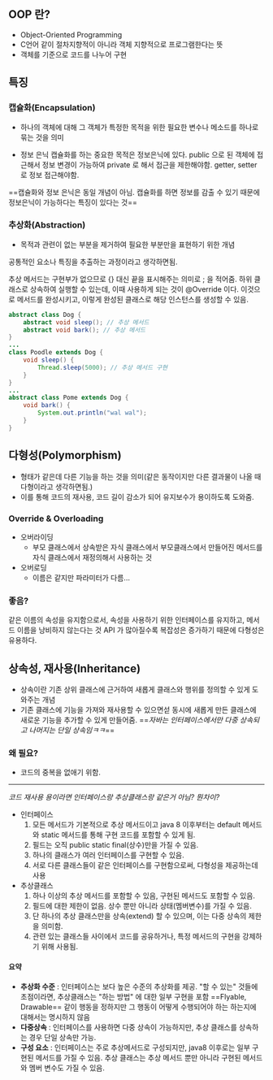 ## OOP 란?

* Object-Oriented Programming
* C언어 같이 절차지향적이 아니라 객체 지향적으로 프로그램한다는 뜻
* 객체를 기준으로 코드를 나누어 구현

## 특징

### 캡슐화(Encapsulation)

* 하나의 객체에 대해 그 객체가 특정한 목적을 위한 필요한 변수나 메소드를 하나로 묶는 것을 의미

* 정보 은닉
	캡슐화를 하는 중요한 목적은 정보은닉에 있다. public 으로 된 객체에 접근해서 정보 변경이 가능하여 private 로 해서 접근을 제한해야함.
	getter, setter 로 정보 접근해야함.

==캡슐화와 정보 은닉은 동일 개념이 아님. 캡슐화를 하면 정보를 감출 수 있기 때문에 정보은닉이 가능하다는 특징이 있다는 것==


### 추상화(Abstraction)
* 목적과 관련이 없는 부분을 제거하여 필요한 부분만을 표현하기 위한 개념

공통적인 요소나 특징을 추출하는 과정이라고 생각하면됨.

추상 메서드는 구현부가 없으므로 {} 대신 끝을 표시해주는 의미로 ; 을 적어줌.
하위 클래스로 상속하여 실행할 수 있는데, 이때 사용하게 되는 것이 @Override 이다. 이것으로 메서드를 완성시키고, 이렇게 완성된 클래스로 해당 인스턴스를 생성할 수 있음.

```java
abstract class Dog {
	abstract void sleep(); // 추상 메서드
	abstract void bark(); // 추상 메서드
}
...
class Poodle extends Dog {
	void sleep() {
		Thread.sleep(5000); // 추상 메서드 구현 
	}
}
...
abstract class Pome extends Dog {
	void bark() {
		System.out.println("wal wal");
	}
}
```



## 다형성(Polymorphism)

* 형태가 같은데 다른 기능을 하는 것을 의미(같은 동작이지만 다른 결과물이 나올 때 다형이라고 생각하면됨.)
* 이를 통해 코드의 재사용, 코드 길이 감소가 되어 유지보수가 용이하도록 도와줌.

### Override & Overloading

- 오버라이딩  
    - 부모 클래스에서 상속받은 자식 클래스에서 부모클래스에서 만들어진 메서드를 자식 클래스에서 재정의해서 사용하는 것
- 오버로딩  
    - 이름은 같지만 파라미터가 다름...

### 좋음?

같은 이름의 속성을 유지함으로서, 속성을 사용하기 위한 인터페이스를 유지하고, 메서드 이름을 낭비하지 않는다는 것
API 가 많아질수록 복잡성은 증가하기 때문에 다형성은 유용하다.


## 상속성, 재사용(Inheritance)

* 상속이란 기존 상위 클래스에 근거하여 새롭게 클래스와 행위를 정의할 수 있게 도와주는 개념
* 기존 클래스에 기능을 가져와 재사용할 수 있으면섣 동시에 새롭게 만든 클래스에 새로운 기능을 추가할 수 있게 만들어줌.
==_자바는 인터페이스에서만 다중 상속되고 나머지는 단일 상속임ㅋㅋ_==

### 왜 필요?

* 코드의 중복을 없애기 위함.


---

_코드 재사용 용이라면 인터페이스랑 추상클래스랑 같은거 아님? 뭔차이?_

* 인터페이스
	1) 모든 메서드가 기본적으로 추상 메서드이고 java 8 이후부터는 default 메서드와 static 메서드를 통해 구현 코드를 포함할 수 있게 됨.
	2) 필드는 오직 public static final(상수)만을 가질 수 있음.
	3) 하나의 클래스가 여러 인터페이스를 구현할 수 있음.
	4) 서로 다른 클래스들이 같은 인터페이스를 구현함으로써, 다형성을 제공하는데 사용
* 추상클래스
	1) 하나 이상의 추상 메서드를 포함할 수 있음, 구현된 메서드도 포함할 수 있음.
	2) 필드에 대한 제한이 없음. 상수 뿐만 아니라 상태(멤버변수)를 가질 수 있음.
	3) 단 하나의 추상 클래스만을 상속(extend) 할 수 있으며, 이는 다중 상속의 제한을 의미함.
	4) 관련 있는 클래스들 사이에서 코드를 공유하거나, 특정 메서드의 구현을 강제하기 위해 사용됨. 

#### 요약 

* **추상화 수준** : 인터페이스는 보다 높은 수준의 추상화를 제공. "할 수 있는" 것들에 초점이라면, 추상클래스는 "하는 방법" 에 대한 일부 구현을 포함
	==Flyable, Drawable== 같이 행동을 정하지만 그 행동이 어떻게 수행되어야 하는 하는지에 대해서는 명시하지 않음
* **다중상속** : 인터페이스를 사용하면 다중 상속이 가능하지만, 추상 클래스를 상속하는 경우 단일 상속만 가능.
* **구성 요소** : 인터페이스는 주로 추상메서드로 구성되지만, java8 이후로는 일부 구현된 메서드를 가질 수 있음. 추상 클래스는 추상 메서드 뿐만 아니라 구현된 메서드와 멤버 변수도 가질 수 있음.









